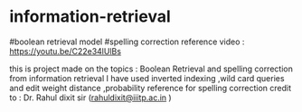 # information-retrieval
#boolean retrieval model
#spelling correction
reference video : https://youtu.be/C22e34lUlBs

this is project made on the topics : Boolean Retrieval and spelling correction from information retrieval 
I have used inverted indexing ,wild card queries and edit weight distance ,probability reference for spelling correction
credit to : Dr. Rahul dixit sir (rahuldixit@iiitp.ac.in )
